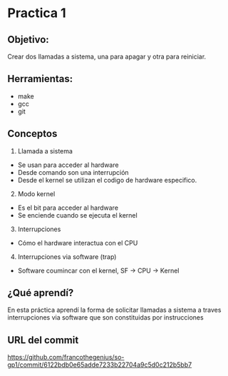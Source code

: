 # Practica 1

## Objetivo:
Crear dos llamadas a sistema, una para apagar y otra para reiniciar.

## Herramientas:
* make
* gcc
* git

## Conceptos

1) Llamada a sistema 

* Se usan para acceder al hardware
* Desde comando son una interrupción
* Desde el kernel se utilizan el codigo de hardware especifico.

2) Modo kernel

* Es el bit para acceder al hardware
* Se enciende cuando se ejecuta el kernel

3) Interrupciones
* Cómo el hardware interactua con el CPU

4) Interrupciones via software (trap)
* Software coumincar con el kernel, SF -> CPU -> Kernel

## ¿Qué aprendí?
En esta práctica aprendí la forma de solicitar llamadas a sistema a traves interrupciones via software que son constituidas por instrucciones
## URL del commit
https://github.com/francothegenius/so-gp1/commit/6122bdb0e65adde7233b22704a9c5d0c212b5bb7

